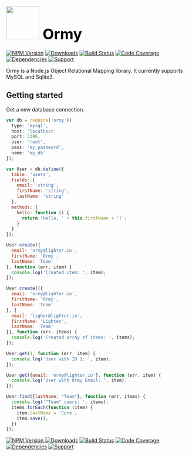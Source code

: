 # <a href="http://lighter.io/ormy" style="font-size:40px;text-decoration:none;color:#000"><img src="https://cdn.rawgit.com/lighterio/lighter.io/master/public/ormy.svg" style="width:90px;height:90px"> Ormy</a>
[![NPM Version](//img.shields.io/npm/v/ormy.svg)](https://npmjs.org/package/ormy)
[![Downloads](//img.shields.io/npm/dm/ormy.svg)](https://npmjs.org/package/ormy)
[![Build Status](//img.shields.io/travis/lighterio/ormy.svg)](https://travis-ci.org/lighterio/ormy)
[![Code Coverage](//img.shields.io/coveralls/lighterio/ormy/master.svg)](https://coveralls.io/r/lighterio/ormy)
[![Dependencies](//img.shields.io/david/lighterio/ormy.svg)](https://david-dm.org/lighterio/ormy)
[![Support](//img.shields.io/gratipay/Lighter.io.svg)](https://gratipay.com/Lighter.io/)

Ormy is a Node.js Object Relational Mapping library. It currently supports
MySQL and Sqlite3.

## Getting started

Get a new database connection.

```javascript
var db = require('ormy')(
  type: 'mysql',
  host: 'localhost'
  port: 3306,
  user: 'root',
  pass: 'my_password',
  name: 'my_db'
});

var User = db.define({
  table: 'users',
  fields: {
    email: 'string',
    firstName: 'string',
    lastName: 'string'
  },
  methods: {
    hello: function () {
      return 'Hello, ' + this.firstName + '!';
    }
  }
});

User.create({
  email: 'ormy@lighter.io',
  firstName: 'Ormy',
  lastName: 'Team'
}, function (err, item) {
  console.log('Created item: ', item);
});

User.create([{
  email: 'ormy@lighter.io',
  firstName: 'Ormy',
  lastName: 'Team'
}, {
  email: 'ligher@lighter.io',
  firstName: 'Lighter',
  lastName: 'Team'
}], function (err, items) {
  console.log('Created array of items: ', items);
});

User.get(1, function (err, item) {
  console.log('User with ID 1: ', item);
});

User.get({email: 'ormy@lighter.io'}, function (err, item) {
  console.log('User with Ormy Email: ', item);
});

User.find({lastName: "Team"}, function (err, items) {
  console.log('"Team" users: ', items);
  items.forEach(function (item) {
    item.lastName = 'Core';
    item.save();
  })
});


```

[![NPM Version](//img.shields.io/npm/v/ormy.svg) ![Downloads](//img.shields.io/npm/dm/ormy.svg)](https://npmjs.org/package/ormyormy)
[![Build Status](//img.shields.io/travis/lighterio/ormy.svg)](https://travis-ci.org/lighterio/ormy)
[![Code Coverage](//img.shields.io/coveralls/lighterio/ormy/master.svg)](https://coveralls.io/r/lighterio/ormy)
[![Dependencies](//img.shields.io/david/lighterio/ormy.svg)](https://david-dm.org/lighterio/ormy)
[![Support](//img.shields.io/gratipay/Lighter.io.svg)](https://gratipay.com/Lighter.io/)
